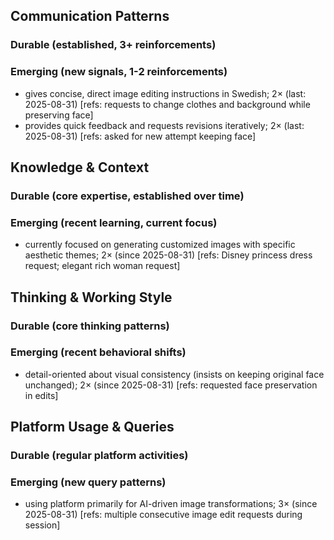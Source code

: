 ## Communication Patterns
### Durable (established, 3+ reinforcements)

### Emerging (new signals, 1-2 reinforcements)
- gives concise, direct image editing instructions in Swedish; 2× (last: 2025-08-31) [refs: requests to change clothes and background while preserving face]
- provides quick feedback and requests revisions iteratively; 2× (last: 2025-08-31) [refs: asked for new attempt keeping face]

## Knowledge & Context
### Durable (core expertise, established over time)

### Emerging (recent learning, current focus)
- currently focused on generating customized images with specific aesthetic themes; 2× (since 2025-08-31) [refs: Disney princess dress request; elegant rich woman request]

## Thinking & Working Style
### Durable (core thinking patterns)

### Emerging (recent behavioral shifts)
- detail-oriented about visual consistency (insists on keeping original face unchanged); 2× (since 2025-08-31) [refs: requested face preservation in edits]

## Platform Usage & Queries
### Durable (regular platform activities)

### Emerging (new query patterns)
- using platform primarily for AI-driven image transformations; 3× (since 2025-08-31) [refs: multiple consecutive image edit requests during session]
